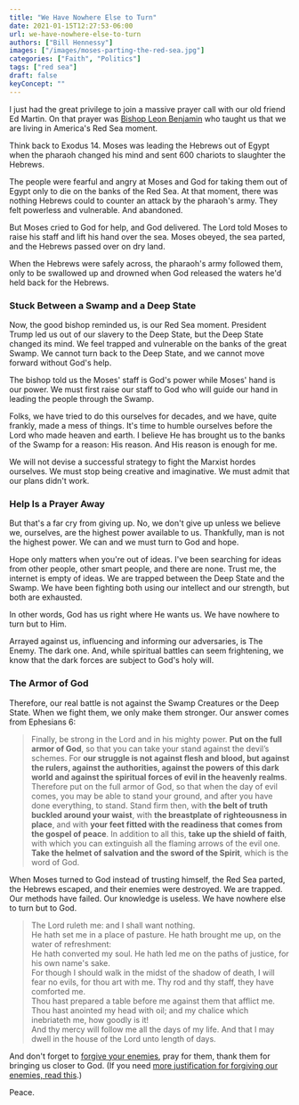 ```yaml
---
title: "We Have Nowhere Else to Turn"
date: 2021-01-15T12:27:53-06:00
url: we-have-nowhere-else-to-turn
authors: ["Bill Hennessy"]
images: ["/images/moses-parting-the-red-sea.jpg"]
categories: ["Faith", "Politics"]
tags: ["red sea"]
draft: false
keyConcept: ""
---
```


I just had the great privilege to join a massive prayer call with our old friend Ed Martin. On that prayer was [Bishop Leon Benjamin](https://benjamin4congress.com/) who taught us that we are living in America's Red Sea moment.

Think back to Exodus 14. Moses was leading the Hebrews out of Egypt when the pharaoh changed his mind and sent 600 chariots to slaughter the Hebrews. 

The people were fearful and angry at Moses and God for taking them out of Egypt only to die on the banks of the Red Sea. At that moment, there was nothing Hebrews could to counter an attack by the pharaoh's army. They felt powerless and vulnerable. And abandoned. 

But Moses cried to God for help, and God delivered. The Lord told Moses to raise his staff and lift his hand over the sea. Moses obeyed, the sea parted, and the Hebrews passed over on dry land. 

When the Hebrews were safely across, the pharaoh's army followed them, only to be swallowed up and drowned when God released the waters he'd held back for the Hebrews. 

### Stuck Between a Swamp and a Deep State

Now, the good bishop reminded us, is our Red Sea moment. President Trump led us out of our slavery to the Deep State, but the Deep State changed its mind. We feel trapped and vulnerable on the banks of the great Swamp. We cannot turn back to the Deep State, and we cannot move forward without God's help. 

The bishop told us the Moses' staff is God's power while Moses' hand is our power. We must first raise our staff to God who will guide our hand in leading the people through the Swamp. 

Folks, we have tried to do this ourselves for decades, and we have, quite frankly, made a mess of things. It's time to humble ourselves before the Lord who made heaven and earth. I believe He has brought us to the banks of the Swamp for a reason: His reason. And His reason is enough for me. 

We will not devise a successful strategy to fight the Marxist hordes ourselves. We must stop being creative and imaginative. We must admit that our plans didn't work. 

### Help Is a Prayer Away

But that's a far cry from giving up. No, we don't give up unless we believe we, ourselves, are the highest power available to us. Thankfully, man is not the highest power. We can and we must turn to God and hope. 

Hope only matters when you're out of ideas. I've been searching for ideas from other people, other smart people, and there are none. Trust me, the internet is empty of ideas. We are trapped between the Deep State and the Swamp. We have been fighting both using our intellect and our strength, but both are exhausted. 

In other words, God has us right where He wants us. We have nowhere to turn but to Him. 

Arrayed against us, influencing and informing our adversaries, is The Enemy. The dark one. And, while spiritual battles can seem frightening, we know that the dark forces are subject to God's holy will.

### The Armor of God

Therefore, our real battle is not against the Swamp Creatures or the Deep State. When we fight them, we only make them stronger. Our answer comes from Ephesians 6:


> Finally, be strong in the Lord and in his mighty power. **Put on the full armor of God**, so that you can take your stand against the devil’s schemes. For **our struggle is not against flesh and blood, but against the rulers, against the authorities, against the powers of this dark world and against the spiritual forces of evil in the heavenly realms**. Therefore put on the full armor of God, so that when the day of evil comes, you may be able to stand your ground, and after you have done everything, to stand. Stand firm then, with **the belt of truth buckled around your waist**, with **the breastplate of righteousness in place**, and with **your feet fitted with the readiness that comes from the gospel of peace**. In addition to all this, **take up the shield of faith**, with which you can extinguish all the flaming arrows of the evil one. **Take the helmet of salvation and the sword of the Spirit**, which is the word of God.

When Moses turned to God instead of trusting himself, the Red Sea parted, the Hebrews escaped, and their enemies were destroyed. We are trapped. Our methods have failed. Our knowledge is useless. We have nowhere else to turn but to God. 

> The Lord ruleth me: and I shall want nothing.  
> He hath set me in a place of pasture. He hath brought me up, on the water of refreshment:  
> He hath converted my soul. He hath led me on the paths of justice, for his own name's sake.  
> For though I should walk in the midst of the shadow of death, I will fear no evils, for thou art with me. Thy rod and thy staff, they have comforted me.  
> Thou hast prepared a table before me against them that afflict me. Thou hast anointed my head with oil; and my chalice which inebriateth me, how goodly is it!  
> And thy mercy will follow me all the days of my life. And that I may dwell in the house of the Lord unto length of days.

And don't forget to [forgive your enemies](https://hennessysview.com/my-secret-plan-for-america/), pray for them, thank them for bringing us closer to God. (If you need [more justification for forgiving our enemies, read this](https://hennessysview.com/why-should-we-forgive/).)

Peace.
